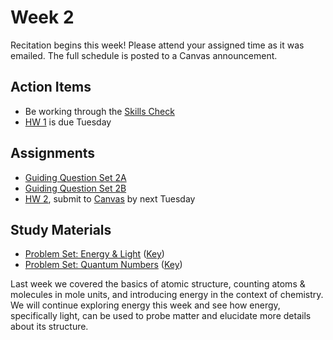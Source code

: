 # Week 2

Recitation begins this week!  Please attend your assigned time as it was emailed.  The full schedule is posted to a Canvas announcement.


## Action Items
- Be working through the [Skills Check](https://courses.ed.science.psu.edu/chem110/skills-check.md)
- [HW 1](https://genchem.science.psu.edu/homework-1-houck) is due Tuesday


## Assignments
 
- [Guiding Question Set 2A](https://psu.instructure.com/courses/1866869/assignments/9387704) 
- [Guiding Question Set 2B](https://psu.instructure.com/courses/1866869/assignments/9387699)
- [HW 2](https://genchem.science.psu.edu/homework-2-houck), submit to [Canvas](https://psu.instructure.com/courses/1866869/modules) by next Tuesday

## Study Materials
- [Problem Set: Energy & Light](https://media.ed.science.psu.edu/sites/media/ed/files/documents/4_problem_set_energylight.pdf) ([Key](https://media.ed.science.psu.edu/sites/media/ed/files/documents/problem_set_energylight_key.pdf))
- [Problem Set: Quantum Numbers](https://media.ed.science.psu.edu/sites/media/ed/files/documents/5_quantum_numbers.pdf) ([Key](https://media.ed.science.psu.edu/sites/media/ed/files/documents/quantum_numbers_key.pdf))


Last week we covered the basics of atomic structure, counting atoms & molecules in mole units, and introducing energy in the context of chemistry.  We will continue exploring energy this week and see how energy, specifically light, can be used to probe matter and elucidate more details about its structure.

